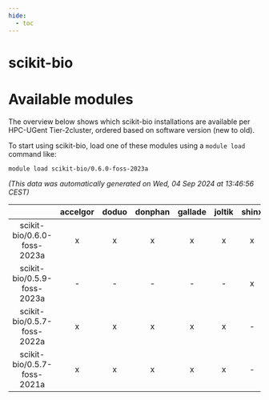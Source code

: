 ```yaml
---
hide:
  - toc
---
```


scikit-bio
==========

# Available modules


The overview below shows which scikit-bio installations are available per HPC-UGent Tier-2cluster, ordered based on software version (new to old).

To start using scikit-bio, load one of these modules using a `module load` command like:

```shell
module load scikit-bio/0.6.0-foss-2023a
```

*(This data was automatically generated on Wed, 04 Sep 2024 at 13:46:56 CEST)*  

| |accelgor|doduo|donphan|gallade|joltik|shinx|skitty|
| :---: | :---: | :---: | :---: | :---: | :---: | :---: | :---: |
|scikit-bio/0.6.0-foss-2023a|x|x|x|x|x|x|x|
|scikit-bio/0.5.9-foss-2023a|-|-|-|-|-|x|-|
|scikit-bio/0.5.7-foss-2022a|x|x|x|x|x|-|x|
|scikit-bio/0.5.7-foss-2021a|x|x|x|x|x|-|x|
